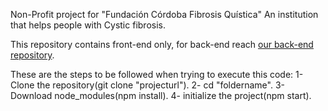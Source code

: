 Non-Profit project for "Fundación Córdoba Fibrosis Quística"
An institution that helps people with Cystic fibrosis.

This repository contains front-end only, for back-end reach [our back-end repository](https://github.com/IsmaelReta/fatproject).

These are the steps to be followed when trying to execute this code:
1- Clone the repository(git clone "projecturl").
2- cd "foldername".
3- Download node_modules(npm install).
4- initialize the project(npm start).

